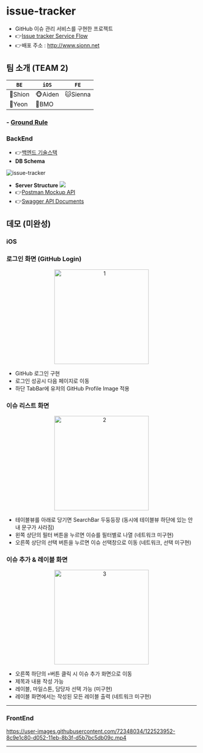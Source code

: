 # issue-tracker 

- GitHub 이슈 관리 서비스를 구현한 프로젝트 
- 👉[Issue tracker Service Flow](https://github.com/Sonjh1306/issue-tracker/wiki/%5BBE%5D-Issue-tracker-Service-Flow)
- 👉배포 주소 : http://www.sionn.net

## 팀 소개 (TEAM 2)

|`BE`|`iOS`|`FE`|
|---|---|---|
|🐯Shion|🐵Aiden|🐱Sienna
|🐰Yeon|🐷BMO|

### - [Ground Rule](https://github.com/Sonjh1306/issue-tracker/wiki)



### BackEnd
- 👉[백엔드 기술스택](https://github.com/Sonjh1306/issue-tracker/wiki/%EB%B0%B1%EC%97%94%EB%93%9C-%EA%B8%B0%EC%88%A0%EC%8A%A4%ED%83%9D)
- **DB Schema**

![issue-tracker](https://user-images.githubusercontent.com/46085281/122386485-e5b17600-cfa8-11eb-8469-0f46b21ffd0a.png)


- **Server Structure**
 ![](https://i.imgur.com/801OpXj.png)
- 👉[Postman Mockup API](https://documenter.getpostman.com/view/15041629/TzeWHTpw)
- 👉[Swagger API Documents](http://www.sionn.net/swagger-ui.html#/)


## 데모 (미완성)
### iOS 

### 로그인 화면 (GitHub Login)

<p align="center">
<img width="250" alt="1" src="https://user-images.githubusercontent.com/45817559/122515334-4217a280-d048-11eb-973b-5bbf8ad595ca.gif">
</p>

- GitHub 로그인 구현
- 로그인 성공시 다음 페이지로 이동
- 하단 TabBar에 유저의 GitHub Profile Image 적용


### 이슈 리스트 화면

<p align="center">
<img width="250" alt="2" src="https://user-images.githubusercontent.com/45817559/122516200-6fb11b80-d049-11eb-85f0-ab2acfd63502.gif">
</p>

- 테이블뷰를 아래로 당기면 SearchBar 두둥등장 (동시에 테이블뷰 하단에 있는 안내 문구가 사라짐)
- 왼쪽 상단의 필터 버튼을 누르면 이슈를 필터별로 나열 (네트워크 미구현)
- 오른쪽 상단의 선택 버튼을 누르면 이슈 선택창으로 이동 (네트워크, 선택 미구현)


### 이슈 추가 & 레이블 화면

<p align="center">
<img width="250" alt="3" src="https://user-images.githubusercontent.com/45817559/122516858-40e77500-d04a-11eb-985d-63b79e5a0aac.gif">
</p>

- 오른쪽 하단의 `+`버튼 클릭 시 이슈 추가 화면으로 이동
- 제목과 내용 작성 가능
- 레이블, 마일스톤, 담당자 선택 가능 (미구현)
- 레이블 화면에서는 작성된 모든 레이블 출력 (네트워크 미구현)

---

### FrontEnd

https://user-images.githubusercontent.com/72348034/122523952-8c9e1c80-d052-11eb-8b3f-d5b7bc5db09c.mp4

---
